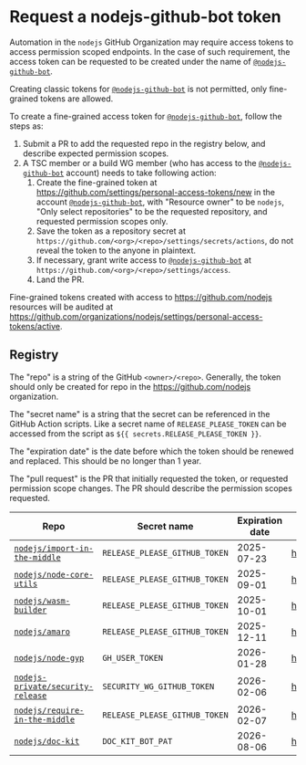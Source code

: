 # Request a nodejs-github-bot token

Automation in the `nodejs` GitHub Organization may require access tokens to
access permission scoped endpoints. In the case of such requirement, the access
token can be requested to be created under the name of [`@nodejs-github-bot`][].

Creating classic tokens for [`@nodejs-github-bot`][] is not permitted, only
fine-grained tokens are allowed.

To create a fine-grained access token for [`@nodejs-github-bot`][], follow the
steps as:

1. Submit a PR to add the requested repo in the registry below, and describe
   expected permission scopes.
1. A TSC member or a build WG member (who has access to the [`@nodejs-github-bot`][]
   account) needs to take following action:
    1. Create the fine-grained token at https://github.com/settings/personal-access-tokens/new
       in the account [`@nodejs-github-bot`][], with "Resource owner" to be
       `nodejs`, "Only select repositories" to be the requested repository,
       and requested permission scopes only.
    1. Save the token as a repository secret at `https://github.com/<org>/<repo>/settings/secrets/actions`,
       do not reveal the token to the anyone in plaintext.
    1. If necessary, grant write access to [`@nodejs-github-bot`][] at
       `https://github.com/<org>/<repo>/settings/access`.
    1. Land the PR.

Fine-grained tokens created with access to https://github.com/nodejs resources will
be audited at https://github.com/organizations/nodejs/settings/personal-access-tokens/active.

## Registry

The "repo" is a string of the GitHub `<owner>/<repo>`. Generally, the token should
only be created for repo in the https://github.com/nodejs organization.

The "secret name" is a string that the secret can be referenced in the GitHub Action
scripts. Like a secret name of `RELEASE_PLEASE_TOKEN` can be accessed from the script
as `${{ secrets.RELEASE_PLEASE_TOKEN }}`.

The "expiration date" is the date before which the token should be renewed and
replaced. This should be no longer than 1 year.

The "pull request" is the PR that initially requested the token, or requested
permission scope changes. The PR should describe the permission scopes requested.

Repo                                  | Secret name                   | Expiration date | Pull Request                               |
---                                   | ---                           | ---             | ---                                        |
[`nodejs/import-in-the-middle`][]     | `RELEASE_PLEASE_GITHUB_TOKEN` | 2025-07-23      | <https://github.com/nodejs/admin/pull/902> |
[`nodejs/node-core-utils`][]          | `RELEASE_PLEASE_GITHUB_TOKEN` | 2025-09-01      | <https://github.com/nodejs/admin/pull/915> |
[`nodejs/wasm-builder`][]             | `RELEASE_PLEASE_GITHUB_TOKEN` | 2025-10-01      | <https://github.com/nodejs/admin/pull/926> |
[`nodejs/amaro`][]                    | `RELEASE_PLEASE_GITHUB_TOKEN` | 2025-12-11      | <https://github.com/nodejs/admin/pull/933> |
[`nodejs/node-gyp`][]                 | `GH_USER_TOKEN`               | 2026-01-28      | <https://github.com/nodejs/admin/pull/935> |
[`nodejs-private/security-release`][] | `SECURITY_WG_GITHUB_TOKEN`    | 2026-02-06      | <https://github.com/nodejs/admin/pull/950> |
[`nodejs/require-in-the-middle`][]    | `RELEASE_PLEASE_GITHUB_TOKEN` | 2026-02-07      | <https://github.com/nodejs/admin/pull/951> |
[`nodejs/doc-kit`][]                  | `DOC_KIT_BOT_PAT`             | 2026-08-06      | <https://github.com/nodejs/admin/pull/996> |

[`@nodejs-github-bot`]: https://github.com/nodejs-github-bot
[`nodejs-private/security-release`]: https://github.com/nodejs-private/security-release
[`nodejs/amaro`]: https://github.com/nodejs/amaro
[`nodejs/import-in-the-middle`]: https://github.com/nodejs/import-in-the-middle
[`nodejs/node-core-utils`]: https://github.com/nodejs/node-core-utils
[`nodejs/node-gyp`]: https://github.com/nodejs/node-gyp
[`nodejs/require-in-the-middle`]: https://github.com/nodejs/require-in-the-middle
[`nodejs/wasm-builder`]: https://github.com/nodejs/wasm-builder
[`nodejs/doc-kit`]: https://github.com/nodejs/doc-kit
